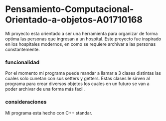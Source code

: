 # Pensamiento-Computacional-Orientado-a-objetos-A01710168
Mi proyecto esta orientado a ser una herramienta para organizar de forma optima las personas que ingresan a un hospital. Este proyecto fue 
inspirado en los hospitales modernos, en como se requiere archivar a las personas constantemente.
### funcionalidad
Por el momento mi programa puede mandar a llamar a 3 clases distintas las cuales solo cunetan con sus setters y getters. Estas clases le
sirven al programa para crear diversos objetos los cuales en un futuro se van a poder archivar de una forma más facil.
### consideraciones
Mi programa esta hecho con C++ standar.
